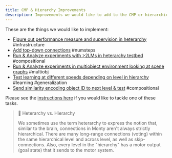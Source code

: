 ```yaml
---
title: CMP & Hierarchy Improvements
description: Improvements we would like to add to the CMP or hierarchical information processing.
---
```

These are the things we would like to implement:

- [Figure out performance measure and supervision in heterarchy](cmp-hierarchy-improvements/figure-out-performance-measure-and-supervision-in-heterarchy.md) #infrastructure
- [Add top-down connections](cmp-hierarchy-improvements/add-top-down-connections.md) #numsteps
- [Run & Analyze experiments with >2LMs in heterarchy testbed](cmp-hierarchy-improvements/run-analyze-experiments-with-2lms-in-heterarchy-testbed.md) #compositional
- [Run & Analyze experiments in multiobject environment looking at scene graphs](cmp-hierarchy-improvements/run-analyze-experiments-in-multiobject-environment-looking-at-scene-graphs.md) #multiobj
- [Test learning at different speeds depending on level in hierarchy](cmp-hierarchy-improvements/test-learning-at-different-speeds-depending-on-level-in-hierarchy.md) #learning #generalization
- [Send similarity encoding object ID to next level & test](cmp-hierarchy-improvements/send-similarity-encoding-object-id-to-next-level-test.md) #compositional

Please see the [instructions here](project-roadmap.md#how-you-can-contribute) if you would like to tackle one of these tasks.

> 📘 Heterarchy vs. Hierarchy
> 
> We sometimes use the term heterarchy to express the notion that, similar to the brain, connections in Monty aren't always strictly hierarchical. There are many long-range connections (voting) within the same hierarchical level and across level, as well as skip-connections. Also, every level in the "hierarchy" has a motor output (goal state) that it sends to the motor system.